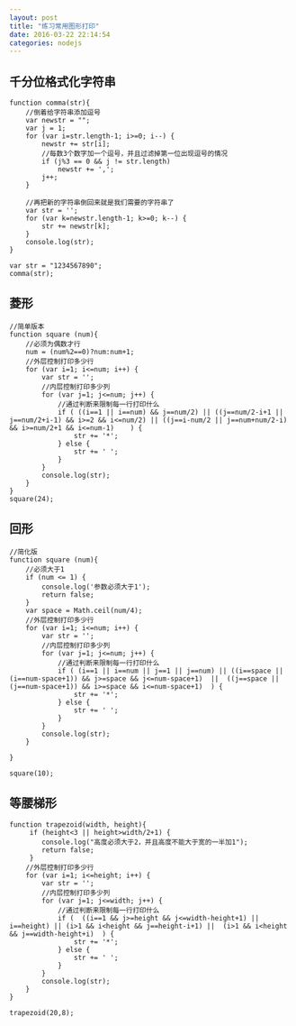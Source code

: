 ```yaml
---
layout: post
title: "练习常用图形打印"
date: 2016-03-22 22:14:54
categories: nodejs
---
```


## 千分位格式化字符串 ##

	function comma(str){
		//倒着给字符串添加逗号
		var newstr = "";
		var j = 1;
		for (var i=str.length-1; i>=0; i--) {
			newstr += str[i];
			//每数3个数字加一个逗号，并且过滤掉第一位出现逗号的情况
			if (j%3 == 0 && j != str.length)
				newstr += ','; 
			j++;
		}
	
		//再把新的字符串倒回来就是我们需要的字符串了
		var	str = '';
		for (var k=newstr.length-1; k>=0; k--) {
			str += newstr[k];
		}
		console.log(str);
	}
	
	var str = "1234567890";
	comma(str);

## 菱形 ##

	//简单版本
	function square (num){
		//必须为偶数才行
		num = (num%2==0)?num:num+1;	
		//外层控制打印多少行
		for (var i=1; i<=num; i++) {
			var str = '';
			//内层控制打印多少列
			for (var j=1; j<=num; j++) {
				//通过判断来限制每一行打印什么
				if ( ((i==1 || i==num) && j==num/2) || ((j==num/2-i+1 || j==num/2+i-1) && i>=2 && i<=num/2) || ((j==i-num/2 || j==num+num/2-i) && i>=num/2+1 && i<=num-1)    ) {
					str += '*';
				} else {
					str += ' ';
				}			
			}
			console.log(str);
		}	
	}
	square(24);

## 回形 ##

	//简化版
	function square (num){
		//必须大于1
		if (num <= 1) {
			console.log('参数必须大于1');
			return false;
		}
		var space = Math.ceil(num/4);	
		//外层控制打印多少行
		for (var i=1; i<=num; i++) {
			var str = '';
			//内层控制打印多少列
			for (var j=1; j<=num; j++) {
				//通过判断来限制每一行打印什么
				if ( (i==1 || i==num || j==1 || j==num) || ((i==space || (i==num-space+1)) && j>=space && j<=num-space+1)  ||  ((j==space || (j==num-space+1)) && i>=space && i<=num-space+1)  ) {
					str += '*';
				} else {
					str += ' ';
				}			
			}
			console.log(str);
		}
		
	}
	
	square(10);
	
## 等腰梯形 ##

	function trapezoid(width, height){
		 if (height<3 || height>width/2+1) {
		 	console.log("高度必须大于2，并且高度不能大于宽的一半加1");
		 	return false;
		 }
		//外层控制打印多少行
		for (var i=1; i<=height; i++) {
			var str = '';
			//内层控制打印多少列
			for (var j=1; j<=width; j++) {
				//通过判断来限制每一行打印什么
				if (  ((i==1 && j>=height && j<=width-height+1) || i==height) || (i>1 && i<height && j==height-i+1) ||  (i>1 && i<height && j==width-height+i)  ) {
					str += '*';
				} else {
					str += ' ';
				}			
			}
			console.log(str);
		}
	}
	
	trapezoid(20,8);


